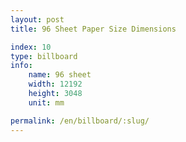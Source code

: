```yaml
---
layout: post
title: 96 Sheet Paper Size Dimensions

index: 10
type: billboard
info:
    name: 96 sheet
    width: 12192
    height: 3048
    unit: mm

permalink: /en/billboard/:slug/
---
```



